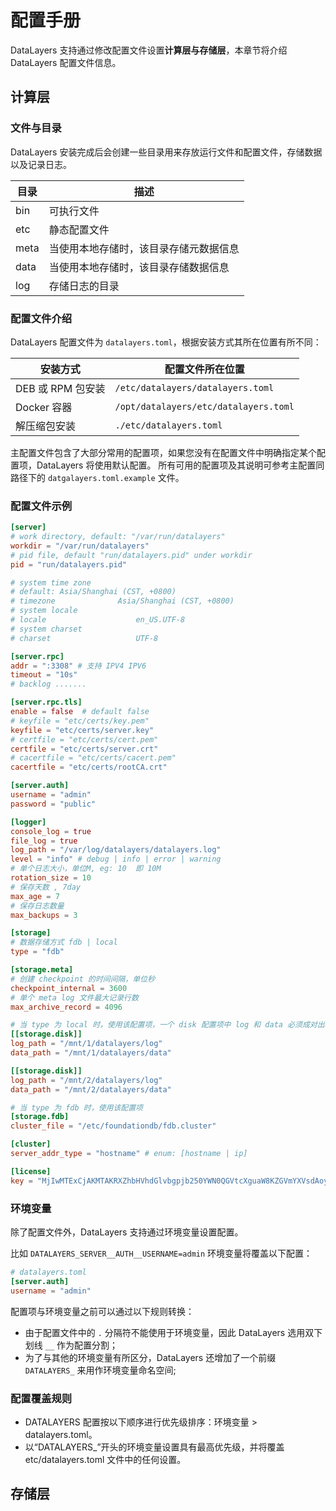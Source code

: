 # 配置手册
DataLayers 支持通过修改配置文件设置**计算层与存储层**，本章节将介绍 DataLayers 配置文件信息。

## 计算层
### 文件与目录
DataLayers 安装完成后会创建一些目录用来存放运行文件和配置文件，存储数据以及记录日志。

| 目录       | 描述                               |
| --------- | -------------------------         |
| bin       | 可执行文件                          |
| etc       | 静态配置文件                         |
| meta      | 当使用本地存储时，该目录存储元数据信息   |
| data      | 当使用本地存储时，该目录存储数据信息     |
| log       | 存储日志的目录                       |

### 配置文件介绍

DataLayers 配置文件为 `datalayers.toml`，根据安装方式其所在位置有所不同：

| 安装方式          | 配置文件所在位置          |
| ----------------- | ------------------------- |
| DEB 或 RPM 包安装 | `/etc/datalayers/datalayers.toml`     |
| Docker 容器       | `/opt/datalayers/etc/datalayers.toml` |
| 解压缩包安装      | `./etc/datalayers.toml`         |

主配置文件包含了大部分常用的配置项，如果您没有在配置文件中明确指定某个配置项，DataLayers 将使用默认配置。
所有可用的配置项及其说明可参考主配置同路径下的 `datgalayers.toml.example` 文件。

### 配置文件示例
```toml
[server]
# work directory, default: "/var/run/datalayers"
workdir = "/var/run/datalayers"
# pid file, default "run/datalayers.pid" under workdir
pid = "run/datalayers.pid"

# system time zone 
# default: Asia/Shanghai (CST, +0800)
# timezone              Asia/Shanghai (CST, +0800)
# system locale
# locale                    en_US.UTF-8
# system charset
# charset                   UTF-8

[server.rpc]
addr = ":3308" # 支持 IPV4 IPV6
timeout = "10s" 
# backlog .......

[server.rpc.tls]
enable = false  # default false
# keyfile = "etc/certs/key.pem"
keyfile = "etc/certs/server.key"
# certfile = "etc/certs/cert.pem"
certfile = "etc/certs/server.crt"
# cacertfile = "etc/certs/cacert.pem"
cacertfile = "etc/certs/rootCA.crt"

[server.auth]
username = "admin"
password = "public"

[logger]
console_log = true
file_log = true
log_path = "/var/log/datalayers/datalayers.log"
level = "info" # debug | info | error | warning
# 单个日志大小，单位M, eg: 10  即 10M
rotation_size = 10
# 保存天数 , 7day
max_age = 7
# 保存日志数量
max_backups = 3

[storage]
# 数据存储方式 fdb | local
type = "fdb"

[storage.meta]
# 创建 checkpoint 的时间间隔，单位秒
checkpoint_internal = 3600
# 单个 meta log 文件最大记录行数
max_archive_record = 4096

# 当 type 为 local 时，使用该配置项，一个 disk 配置项中 log 和 data 必须成对出现。disk 可以有多个
[[storage.disk]]
log_path = "/mnt/1/datalayers/log"
data_path = "/mnt/1/datalayers/data"

[[storage.disk]]
log_path = "/mnt/2/datalayers/log"
data_path = "/mnt/2/datalayers/data"

# 当 type 为 fdb 时，使用该配置项
[storage.fdb]
cluster_file = "/etc/foundationdb/fdb.cluster"

[cluster]
server_addr_type = "hostname" # enum: [hostname | ip]

[license]
key = "MjIwMTExCjAKMTAKRXZhbHVhdGlvbgpjb250YWN0QGVtcXguaW8KZGVmYXVsdAoyMDIzMDEwOQoxODI1CjEwMAo=.MEUCIG62t8W15g05f1cKx3tA3YgJoR0dmyHOPCdbUxBGxgKKAiEAhHKh8dUwhU+OxNEaOn8mgRDtiT3R8RZooqy6dEsOmDI="
```

### 环境变量

除了配置文件外，DataLayers 支持通过环境变量设置配置。

比如 `DATALAYERS_SERVER__AUTH__USERNAME=admin` 环境变量将覆盖以下配置：

```toml
# datalayers.toml
[server.auth]
username = "admin"
```

配置项与环境变量之前可以通过以下规则转换：
* 由于配置文件中的 `.` 分隔符不能使用于环境变量，因此 DataLayers 选用双下划线 `__` 作为配置分割；
* 为了与其他的环境变量有所区分，DataLayers 还增加了一个前缀 `DATALAYERS_` 来用作环境变量命名空间;

### 配置覆盖规则
* DATALAYERS 配置按以下顺序进行优先级排序：环境变量 > datalayers.toml。
* 以“DATALAYERS_”开头的环境变量设置具有最高优先级，并将覆盖 etc/datalayers.toml 文件中的任何设置。


## 存储层


